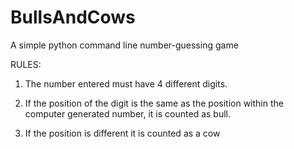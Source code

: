 # BullsAndCows
A simple python command line number-guessing game

RULES:
1. The number entered must have 4 different digits.

2. If the position of the digit is the same as the position within the computer generated number, it is counted as bull.

3. If the position is different it is counted as a cow
